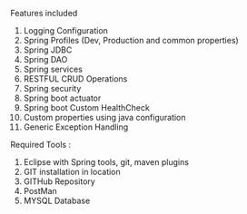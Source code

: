 Features included

1. Logging Configuration
2. Spring Profiles (Dev, Production and common properties)
3. Spring JDBC
4. Spring DAO
5. Spring services
6. RESTFUL CRUD Operations
7. Spring security
8. Spring boot actuator
9. Spring boot Custom HealthCheck
10. Custom properties using java configuration
11. Generic Exception Handling

Required Tools : 

1. Eclipse with Spring tools, git, maven plugins
2. GIT installation in location
3. GITHub Repository
4. PostMan
5. MYSQL Database
